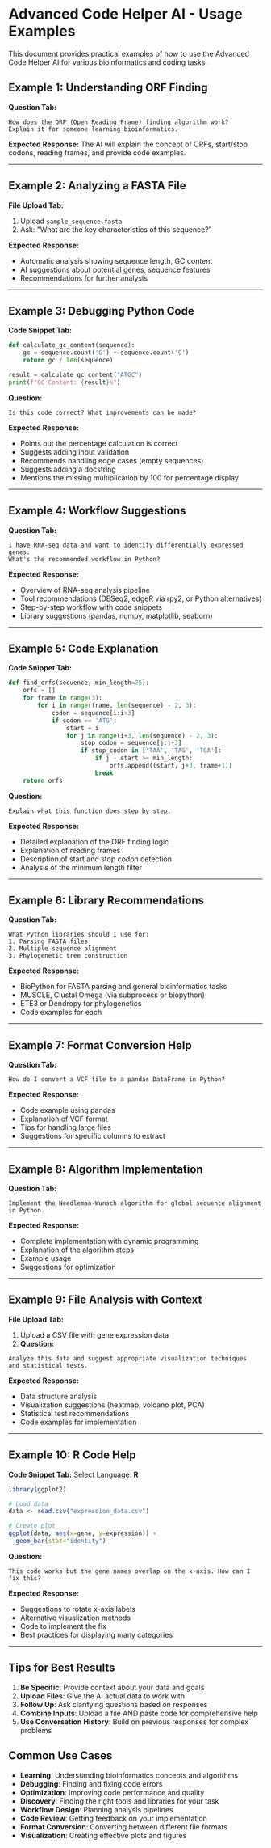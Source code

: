 # Advanced Code Helper AI - Usage Examples

This document provides practical examples of how to use the Advanced Code Helper AI for various bioinformatics and coding tasks.

## Example 1: Understanding ORF Finding

**Question Tab:**
```
How does the ORF (Open Reading Frame) finding algorithm work? 
Explain it for someone learning bioinformatics.
```

**Expected Response:**
The AI will explain the concept of ORFs, start/stop codons, reading frames, and provide code examples.

---

## Example 2: Analyzing a FASTA File

**File Upload Tab:**
1. Upload `sample_sequence.fasta`
2. Ask: "What are the key characteristics of this sequence?"

**Expected Response:**
- Automatic analysis showing sequence length, GC content
- AI suggestions about potential genes, sequence features
- Recommendations for further analysis

---

## Example 3: Debugging Python Code

**Code Snippet Tab:**
```python
def calculate_gc_content(sequence):
    gc = sequence.count('G') + sequence.count('C')
    return gc / len(sequence)

result = calculate_gc_content("ATGC")
print(f"GC Content: {result}%")
```

**Question:**
```
Is this code correct? What improvements can be made?
```

**Expected Response:**
- Points out the percentage calculation is correct
- Suggests adding input validation
- Recommends handling edge cases (empty sequences)
- Suggests adding a docstring
- Mentions the missing multiplication by 100 for percentage display

---

## Example 4: Workflow Suggestions

**Question Tab:**
```
I have RNA-seq data and want to identify differentially expressed genes. 
What's the recommended workflow in Python?
```

**Expected Response:**
- Overview of RNA-seq analysis pipeline
- Tool recommendations (DESeq2, edgeR via rpy2, or Python alternatives)
- Step-by-step workflow with code snippets
- Library suggestions (pandas, numpy, matplotlib, seaborn)

---

## Example 5: Code Explanation

**Code Snippet Tab:**
```python
def find_orfs(sequence, min_length=75):
    orfs = []
    for frame in range(3):
        for i in range(frame, len(sequence) - 2, 3):
            codon = sequence[i:i+3]
            if codon == 'ATG':
                start = i
                for j in range(i+3, len(sequence) - 2, 3):
                    stop_codon = sequence[j:j+3]
                    if stop_codon in ['TAA', 'TAG', 'TGA']:
                        if j - start >= min_length:
                            orfs.append((start, j+3, frame+1))
                        break
    return orfs
```

**Question:**
```
Explain what this function does step by step.
```

**Expected Response:**
- Detailed explanation of the ORF finding logic
- Explanation of reading frames
- Description of start and stop codon detection
- Analysis of the minimum length filter

---

## Example 6: Library Recommendations

**Question Tab:**
```
What Python libraries should I use for:
1. Parsing FASTA files
2. Multiple sequence alignment
3. Phylogenetic tree construction
```

**Expected Response:**
- BioPython for FASTA parsing and general bioinformatics tasks
- MUSCLE, Clustal Omega (via subprocess or biopython)
- ETE3 or Dendropy for phylogenetics
- Code examples for each

---

## Example 7: Format Conversion Help

**Question Tab:**
```
How do I convert a VCF file to a pandas DataFrame in Python?
```

**Expected Response:**
- Code example using pandas
- Explanation of VCF format
- Tips for handling large files
- Suggestions for specific columns to extract

---

## Example 8: Algorithm Implementation

**Question Tab:**
```
Implement the Needleman-Wunsch algorithm for global sequence alignment in Python.
```

**Expected Response:**
- Complete implementation with dynamic programming
- Explanation of the algorithm steps
- Example usage
- Suggestions for optimization

---

## Example 9: File Analysis with Context

**File Upload Tab:**
1. Upload a CSV file with gene expression data
2. **Question:**
```
Analyze this data and suggest appropriate visualization techniques 
and statistical tests.
```

**Expected Response:**
- Data structure analysis
- Visualization suggestions (heatmap, volcano plot, PCA)
- Statistical test recommendations
- Code examples for implementation

---

## Example 10: R Code Help

**Code Snippet Tab:**
Select Language: **R**

```r
library(ggplot2)

# Load data
data <- read.csv("expression_data.csv")

# Create plot
ggplot(data, aes(x=gene, y=expression)) +
  geom_bar(stat="identity")
```

**Question:**
```
This code works but the gene names overlap on the x-axis. How can I fix this?
```

**Expected Response:**
- Suggestions to rotate x-axis labels
- Alternative visualization methods
- Code to implement the fix
- Best practices for displaying many categories

---

## Tips for Best Results

1. **Be Specific**: Provide context about your data and goals
2. **Upload Files**: Give the AI actual data to work with
3. **Follow Up**: Ask clarifying questions based on responses
4. **Combine Inputs**: Upload a file AND paste code for comprehensive help
5. **Use Conversation History**: Build on previous responses for complex problems

## Common Use Cases

- **Learning**: Understanding bioinformatics concepts and algorithms
- **Debugging**: Finding and fixing code errors
- **Optimization**: Improving code performance and quality
- **Discovery**: Finding the right tools and libraries for your task
- **Workflow Design**: Planning analysis pipelines
- **Code Review**: Getting feedback on your implementation
- **Format Conversion**: Converting between different file formats
- **Visualization**: Creating effective plots and figures
